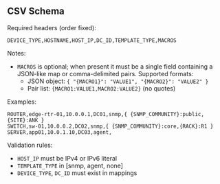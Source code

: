 ## CSV Schema

Required headers (order fixed):
```
DEVICE_TYPE,HOSTNAME,HOST_IP,DC_ID,TEMPLATE_TYPE,MACROS
```

Notes:
- `MACROS` is optional; when present it must be a single field containing a JSON-like map or comma-delimited pairs. Supported formats:
  - JSON object: `{ "{MACRO1}": "VALUE1", "{MACRO2}": "VALUE2" }`
  - Pair list: `{MACRO1:VALUE1,MACRO2:VALUE2}` (no quotes)

Examples:
```
ROUTER,edge-rtr-01,10.0.0.1,DC01,snmp,{ {SNMP_COMMUNITY}:public,{SITE}:ANK }
SWITCH,sw-01,10.0.0.2,DC02,snmp,{ {SNMP_COMMUNITY}:core,{RACK}:R1 }
SERVER,app01,10.0.1.10,DC03,agent,
```

Validation rules:
- `HOST_IP` must be IPv4 or IPv6 literal
- `TEMPLATE_TYPE` in [snmp, agent, none]
- `DEVICE_TYPE`, `DC_ID` must exist in mappings


